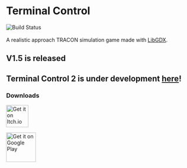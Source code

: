 # Terminal Control
![Build Status](https://terminalcontrol.pythonanywhere.com/jenkinsBuildLite)
\
\
A realistic approach TRACON simulation game made with [LibGDX](https://libgdx.badlogicgames.com/).

## V1.5 is released

## Terminal Control 2 is under development [here](https://github.com/Bombbird2001/Terminal-Control-2)!

### Downloads

[<img src="https://static.itch.io/images/badge.svg"
     alt="Get it on Itch.io"
     height="60">](https://bombbird2001.itch.io/terminal-control)

[<img src="https://play.google.com/intl/en_us/badges/images/generic/en-play-badge.png"
     alt="Get it on Google Play"
     height="80">](https://play.google.com/store/apps/details?id=com.bombbird.terminalcontrollite)
